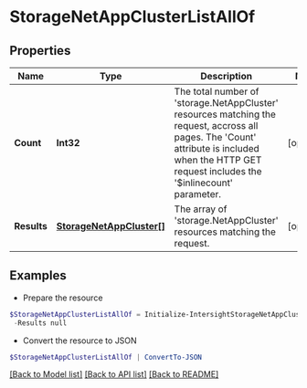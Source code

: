 # StorageNetAppClusterListAllOf
## Properties

Name | Type | Description | Notes
------------ | ------------- | ------------- | -------------
**Count** | **Int32** | The total number of &#39;storage.NetAppCluster&#39; resources matching the request, accross all pages. The &#39;Count&#39; attribute is included when the HTTP GET request includes the &#39;$inlinecount&#39; parameter. | [optional] 
**Results** | [**StorageNetAppCluster[]**](StorageNetAppCluster.md) | The array of &#39;storage.NetAppCluster&#39; resources matching the request. | [optional] 

## Examples

- Prepare the resource
```powershell
$StorageNetAppClusterListAllOf = Initialize-IntersightStorageNetAppClusterListAllOf  -Count null `
 -Results null
```

- Convert the resource to JSON
```powershell
$StorageNetAppClusterListAllOf | ConvertTo-JSON
```

[[Back to Model list]](../README.md#documentation-for-models) [[Back to API list]](../README.md#documentation-for-api-endpoints) [[Back to README]](../README.md)

